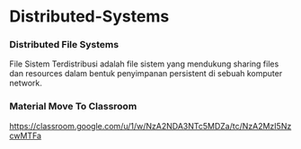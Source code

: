 # Distributed-Systems
### Distributed File Systems
File Sistem Terdistribusi adalah file sistem yang mendukung sharing files dan resources dalam bentuk penyimpanan persistent di sebuah komputer network.

### Material Move To Classroom
https://classroom.google.com/u/1/w/NzA2NDA3NTc5MDZa/tc/NzA2MzI5NzcwMTFa
